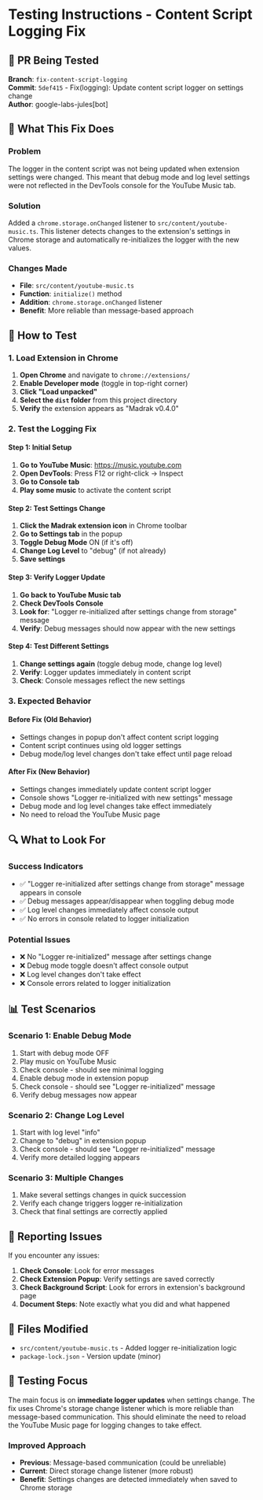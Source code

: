 # Testing Instructions - Content Script Logging Fix

## 🧪 PR Being Tested

**Branch**: `fix-content-script-logging`  
**Commit**: `5def415` - Fix(logging): Update content script logger on settings change  
**Author**: google-labs-jules[bot]  

## 🔧 What This Fix Does

### Problem
The logger in the content script was not being updated when extension settings were changed. This meant that debug mode and log level settings were not reflected in the DevTools console for the YouTube Music tab.

### Solution
Added a `chrome.storage.onChanged` listener to `src/content/youtube-music.ts`. This listener detects changes to the extension's settings in Chrome storage and automatically re-initializes the logger with the new values.

### Changes Made
- **File**: `src/content/youtube-music.ts`
- **Function**: `initialize()` method
- **Addition**: `chrome.storage.onChanged` listener
- **Benefit**: More reliable than message-based approach

## 🚀 How to Test

### 1. Load Extension in Chrome

1. **Open Chrome** and navigate to `chrome://extensions/`
2. **Enable Developer mode** (toggle in top-right corner)
3. **Click "Load unpacked"**
4. **Select the `dist` folder** from this project directory
5. **Verify** the extension appears as "Madrak v0.4.0"

### 2. Test the Logging Fix

#### Step 1: Initial Setup
1. **Go to YouTube Music**: https://music.youtube.com
2. **Open DevTools**: Press F12 or right-click → Inspect
3. **Go to Console tab**
4. **Play some music** to activate the content script

#### Step 2: Test Settings Change
1. **Click the Madrak extension icon** in Chrome toolbar
2. **Go to Settings tab** in the popup
3. **Toggle Debug Mode** ON (if it's off)
4. **Change Log Level** to "debug" (if not already)
5. **Save settings**

#### Step 3: Verify Logger Update
1. **Go back to YouTube Music tab**
2. **Check DevTools Console**
3. **Look for**: "Logger re-initialized after settings change from storage" message
4. **Verify**: Debug messages should now appear with the new settings

#### Step 4: Test Different Settings
1. **Change settings again** (toggle debug mode, change log level)
2. **Verify**: Logger updates immediately in content script
3. **Check**: Console messages reflect the new settings

### 3. Expected Behavior

#### Before Fix (Old Behavior)
- Settings changes in popup don't affect content script logging
- Content script continues using old logger settings
- Debug mode/log level changes don't take effect until page reload

#### After Fix (New Behavior)
- Settings changes immediately update content script logger
- Console shows "Logger re-initialized with new settings" message
- Debug mode and log level changes take effect immediately
- No need to reload the YouTube Music page

## 🔍 What to Look For

### Success Indicators
- ✅ "Logger re-initialized after settings change from storage" message appears in console
- ✅ Debug messages appear/disappear when toggling debug mode
- ✅ Log level changes immediately affect console output
- ✅ No errors in console related to logger initialization

### Potential Issues
- ❌ No "Logger re-initialized" message after settings change
- ❌ Debug mode toggle doesn't affect console output
- ❌ Log level changes don't take effect
- ❌ Console errors related to logger initialization

## 📊 Test Scenarios

### Scenario 1: Enable Debug Mode
1. Start with debug mode OFF
2. Play music on YouTube Music
3. Check console - should see minimal logging
4. Enable debug mode in extension popup
5. Check console - should see "Logger re-initialized" message
6. Verify debug messages now appear

### Scenario 2: Change Log Level
1. Start with log level "info"
2. Change to "debug" in extension popup
3. Check console - should see "Logger re-initialized" message
4. Verify more detailed logging appears

### Scenario 3: Multiple Changes
1. Make several settings changes in quick succession
2. Verify each change triggers logger re-initialization
3. Check that final settings are correctly applied

## 🐛 Reporting Issues

If you encounter any issues:

1. **Check Console**: Look for error messages
2. **Check Extension Popup**: Verify settings are saved correctly
3. **Check Background Script**: Look for errors in extension's background page
4. **Document Steps**: Note exactly what you did and what happened

## 📁 Files Modified

- `src/content/youtube-music.ts` - Added logger re-initialization logic
- `package-lock.json` - Version update (minor)

## 🎯 Testing Focus

The main focus is on **immediate logger updates** when settings change. The fix uses Chrome's storage change listener which is more reliable than message-based communication. This should eliminate the need to reload the YouTube Music page for logging changes to take effect.

### Improved Approach
- **Previous**: Message-based communication (could be unreliable)
- **Current**: Direct storage change listener (more robust)
- **Benefit**: Settings changes are detected immediately when saved to Chrome storage